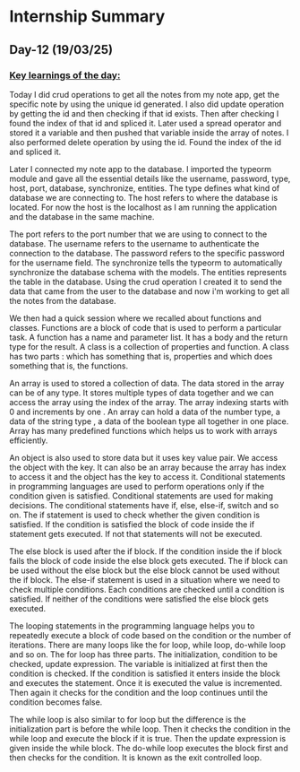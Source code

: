 # Internship Summary
## Day-12 (19/03/25)
### <ins> Key learnings of the day:</ins>
Today I did crud operations to get all the notes from my note app, get the specific note by using the unique id generated. I also did update operation by getting the id and then checking if that id exists. Then after checking I found the index of that id and spliced it. Later used a spread operator and stored it a variable and then pushed that variable inside the array of notes. I also performed delete operation by using the id. Found the index of the id and spliced it.

Later I connected my note app to the database. I imported the typeorm module and gave all the essential details like the username, password, type, host, port, database, synchronize, entities. The type defines what kind of database we are connecting to. The host refers to where the database is located. For now the host is the localhost as I am running the application and the database in the same machine.

The port refers to the port number that we are using to connect to the database. The username refers to the username to authenticate the connection to the database. The password refers to the specific password for the username field. The synchronize tells the typeorm to automatically synchronize the database schema with the models. The entities represents the table in the database. Using the crud operation I created it to send the data that came from the user to the database and now i'm working to get all the notes from the database.

We then had a quick session where we recalled about functions and classes. Functions are a block of code that is used to perform a particular task. A function has a name and parameter list. It has a body and the return type for the result. A class is a collection of properties and function. A class has two parts : which has something that is, properties and which does something that is, the functions.

An array is used to stored a collection of data. The data stored in the array can be of any type. It stores multiple types of data together and we can access the array using the index of the array. The array indexing starts with 0 and increments by one . An array can hold a data of the number type, a data of the string type , a data of the boolean type all together in one place. Array has many predefined functions which helps us to work with arrays efficiently.

An object is also used to store data but it uses key value pair. We access the object with the key. It can also be an array because the array has index to access it and the object has the key to access it. Conditional statements in programming languages are used to perform operations only if the condition given is satisfied. Conditional statements are used for making decisions. The conditional statements have if, else, else-if, switch and so on. The if statement is used to check whether the given condition is satisfied. If the condition is satisfied the block of code inside the if statement gets executed. If not that statements will not be executed.

The else block is used after the if block. If the condition inside the if block fails the block of code inside the else block gets executed. The if block can be used without the else block but the else block cannot be used without the if block. The else-if statement is used in a situation where we need to check multiple conditions. Each conditions are checked until a condition is satisfied. If neither of the conditions were satisfied the else block gets executed. 

The looping statements in the programming language helps you to repeatedly execute a block of code based on the condition or the number of iterations. There are many loops like the for loop, while loop, do-while loop and so on. The for loop has three parts. The initialization, condition to be checked, update expression. The variable is initialized at first then the condition is checked. If the condition is satisfied it enters inside the block and executes the statement. Once it is executed the value is incremented. Then again it checks for the condition and the loop continues until the condition becomes false.

The while loop is also similar to for loop but the difference is the initialization part is before the while loop. Then it checks the condition in the while loop and execute the block if it is true. Then the update expression is given inside the while block. The do-while loop executes the block first and then checks for the condition. It is known as the exit controlled loop. 